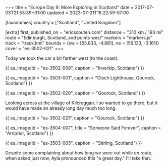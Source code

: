 +++
title = "Europe Day 9: More Exploring in Scotland"
date = 2017-07-03T21:53:39+01:00
updated = 2023-07-21T18:22:59-07:00

[taxonomies]
country = ["Scotland", "United Kingdom"]

[extra]
first_published_on = "ericscouten.com"
distance = "310 km / 193 mi"
route = "Edinburgh, Scotland, and points west"
markers = "markers.js"
track = "track.kml"
bounds = {sw = [55.833, -4.881], ne = [56.133, -3.161]}
cover = "es-3502-021"
+++

Today we took the car a bit farther west (to the coast).

<!-- more -->

{{ es_image(id = "es-3502-008", caption = "Inverkip, Scotland") }}

{{ es_image(id = "es-3503-001", caption = "Cloch Lighthouse, Gourock, Scotland") }}

{{ es_image(id = "es-3502-020", caption = "Gourock, Scotland") }}

Looking across at the village of Kilcreggan. I so wanted to go there, but it would have made an already long day much too long.

{{ es_image(id = "es-3502-021", caption = "Gourock, Scotland") }}

{{ es_image(id = "es-3504-007", title = "Someone Said Forever", caption = "Arnprior, Scotland") }}

{{ es_image(id = "es-3503-005", caption = "Stirling, Scotland") }}

Despite some complaining about how long we were out while en route, when asked just now, Ayla pronounced this "a great day." I'll take that.
